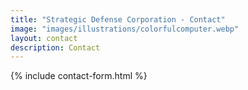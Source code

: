 ```yaml
---
title: "Strategic Defense Corporation - Contact"
image: "images/illustrations/colorfulcomputer.webp"
layout: contact
description: Contact
---
```



{% include contact-form.html %}

